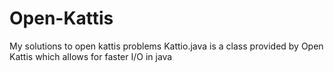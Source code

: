 # Open-Kattis
My solutions to open kattis problems
Kattio.java is a class provided by Open Kattis which allows for faster I/O in java
